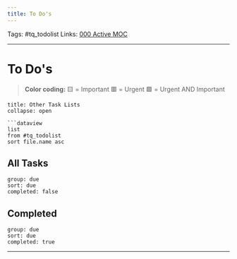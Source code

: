 ```yaml
---
title: To Do's
---
```

Tags: #tq_todolist
Links: [000 Active MOC](out/000-active-moc.md)
___
# To Do's
> **Color coding:**
> 🟨 = Important
> 🟥 = Urgent
> 🟪 = Urgent AND Important

```ad-info
title: Other Task Lists
collapse: open

```dataview
list
from #tq_todolist
sort file.name asc
```
## All Tasks
```tq
group: due
sort: due
completed: false
```
## Completed
```tq
group: due
sort: due
completed: true

```
___